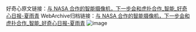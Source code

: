 好奇心原文链接：[与 NASA 合作的智能摄像机，下一步会和虎扑合作_智能_好奇心日报-夏雨青](https://www.qdaily.com/articles/4797.html)
WebArchive归档链接：[与 NASA 合作的智能摄像机，下一步会和虎扑合作_智能_好奇心日报-夏雨青](http://web.archive.org/web/20190623162720/https://www.qdaily.com/articles/4797.html)
![image](http://ww3.sinaimg.cn/large/007d5XDply1g3w5uknwpdj30u032c4qp)